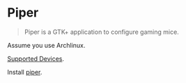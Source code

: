 # Piper

> Piper is a GTK+ application to configure gaming mice.

Assume you use Archlinux.

[Supported Devices](https://github.com/libratbag/libratbag/tree/master/data/devices).

Install [piper](https://www.archlinux.org/packages/community/any/piper/).
